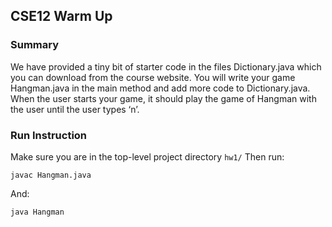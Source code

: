 ## CSE12 Warm Up
### Summary
We have provided a tiny bit of starter code in the files Dictionary.java which you can download from the course website. You will write your game Hangman.java in the main method and add more code to Dictionary.java. When the user starts your game, it should play the game of Hangman with the user until the user types ‘n’.

### Run Instruction
Make sure you are in the top-level project directory `hw1/` Then run:

```javac Hangman.java```

And:

```java Hangman```


